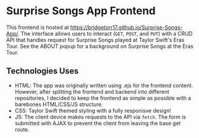 # Surprise Songs App Frontend

This frontend is hosted at <a href="https://bridgetorr17.github.io/Surprise-Songs-App/">https://bridgetorr17.github.io/Surprise-Songs-App/</a>. 
The interface allows users to interact (`GET`, `POST`, and `PUT`) with a CRUD API that handles request for Surprise Songs played at Taylor Swift's Eras Tour. See the ABOUT popup for a background on Surprise Songs at the Eras Tour. 

## Technologies Uses
- HTML: The app was originally written using .ejs for the frontend content. However, after splitting the frontend and backend into different repositories, I decided to keep the frontend as simple as possible with a barebones HTML/CSS/JS structure.
- CSS: Taylor Swift themed styling with a fully responisve design!
- JS: The client device makes requests to the API via `fetch`. The form is submitted with AJAX to prevent the client from leaving the base get route. 
